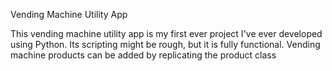 Vending Machine Utility App

This vending machine utility app is my first ever project I've ever developed using Python. Its scripting might be rough, but it is fully functional. Vending machine products can be added by replicating the product class
